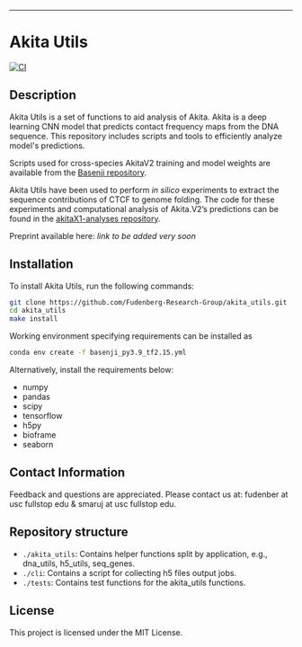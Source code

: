 ---
# Akita Utils

[![CI](https://github.com/Fudenberg-Research-Group/akita_utils/actions/workflows/main.yml/badge.svg)](https://github.com/Fudenberg-Research-Group/akita_utils/actions/workflows/main.yml)

## Description

Akita Utils is a set of functions to aid analysis of Akita. Akita is a deep learning CNN model that predicts contact frequency maps from the DNA sequence. This repository includes scripts and tools to efficiently analyze model's predictions.

Scripts used for cross-species AkitaV2 training and model weights are available from the [Basenji repository](https://github.com/calico/basenji/tree/master/manuscripts/akita/v2).

Akita Utils have been used to perform *in silico* experiments to extract the sequence contributions of CTCF to genome folding. The code for these experiments and computational analysis of Akita.V2’s predictions can be found in the [akitaX1-analyses repository](https://github.com/Fudenberg-Research-Group/akitaX1-analyses).

Preprint available here: *link to be added very soon*

## Installation

To install Akita Utils, run the following commands:

```bash
git clone https://github.com/Fudenberg-Research-Group/akita_utils.git
cd akita_utils
make install
```

Working environment specifying requirements can be installed as
```bash
conda env create -f basenji_py3.9_tf2.15.yml
```

Alternatively, install the requirements below:

- numpy
- pandas
- scipy
- tensorflow
- h5py
- bioframe
- seaborn

## Contact Information

Feedback and questions are appreciated. Please contact us at: fudenber at usc fullstop edu & smaruj at usc fullstop edu.

## Repository structure

- `./akita_utils`: Contains helper functions split by application, e.g., dna_utils, h5_utils, seq_genes.
- `./cli`: Contains a script for collecting h5 files output jobs.
- `./tests`: Contains test functions for the akita_utils functions.

## License

This project is licensed under the MIT License.
